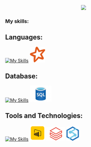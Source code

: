 
<p align="center">
  <img src="https://github.com/Fercrantz/Fercrantz/raw/main/img/Welcon.gif" height: 60%>
</p>

  
### My skills:

## Languages:
[![My Skills](https://skillicons.dev/icons?i=python)](https://skillicons.dev) 
<img src="https://github.com/Fercrantz/Fercrantz/raw/main/img/pyspark_logo.png" width="50px">

## Database:
[![My Skills](https://skillicons.dev/icons?i=postgres)](https://skillicons.dev)
<img src="https://github.com/Fercrantz/Fercrantz/raw/main/img/sql.jpg" width="70px">

## Tools and Technologies:
[![My Skills](https://skillicons.dev/icons?i=azure,git)](https://skillicons.dev)
<img src="https://github.com/Fercrantz/Fercrantz/raw/main/img/power_bi.png" width="50px">
<img src="https://github.com/Fercrantz/Fercrantz/raw/main/img/databricks.jpg" width="60px">
<img src="https://github.com/Fercrantz/Fercrantz/raw/main/img/azure_synapse.png" width="40px">



